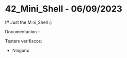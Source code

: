 # 42_Mini_Shell - 06/09/2023

!# Just the Mini_Shell :)

Documentacion - 

Testers verifiacos:
- Ninguno

